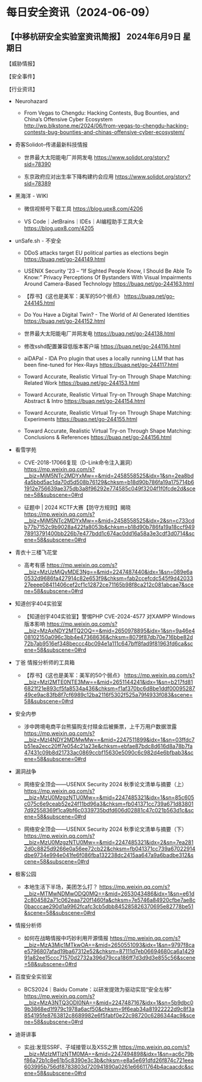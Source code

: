 # 每日安全资讯（2024-06-09）

【中移杭研安全实验室资讯简报】
2024年6月9日 星期日
---------------------------
【威胁情报】

【安全事件】

【行业资讯】

- Neurohazard
  - From Vegas to Chengdu: Hacking Contests, Bug Bounties, and China’s Offensive Cyber Ecosystem
http://wp.blkstone.me/2024/06/from-vegas-to-chengdu-hacking-contests-bug-bounties-and-chinas-offensive-cyber-ecosystem/

- 奇客Solidot–传递最新科技情报
  - 世界最大太阳能电厂并网发电
https://www.solidot.org/story?sid=78390

  - 东京政府应对出生率下降构建约会应用
https://www.solidot.org/story?sid=78389

- 黑海洋 - WIKI
  - 微信视频号下载工具
https://blog.upx8.com/4206

  - VS Code｜JetBrains｜IDEs｜AI编程助手工具大全
https://blog.upx8.com/4205

- unSafe.sh - 不安全
  - DDoS attacks target EU political parties as elections begin
https://buaq.net/go-244149.html

  - USENIX Security ’23 – “If Sighted People Know, I Should Be Able To Know:” Privacy Perceptions Of Bystanders With Visual Impairments Around Camera-Based Technology
https://buaq.net/go-244163.html

  - 【荐书】《这也是美军：美军的50个弱点》
https://buaq.net/go-244145.html

  - Do You Have a Digital Twin? - The World of AI Generated Identities
https://buaq.net/go-244152.html

  - 世界最大太阳能电厂并网发电
https://buaq.net/go-244138.html

  - 修改sshd配置兼容低版本客户端
https://buaq.net/go-244116.html

  - aiDAPal - IDA Pro plugin that uses a locally running LLM that has been fine-tuned for Hex-Rays
https://buaq.net/go-244117.html

  - Toward Accurate, Realistic Virtual Try-on Through Shape Matching: Related Work
https://buaq.net/go-244153.html

  - Toward Accurate, Realistic Virtual Try-on Through Shape Matching: Abstract & Intro
https://buaq.net/go-244154.html

  - Toward Accurate, Realistic Virtual Try-on Through Shape Matching: Experiments
https://buaq.net/go-244155.html

  - Toward Accurate, Realistic Virtual Try-on Through Shape Matching: Conclusions & References
https://buaq.net/go-244156.html

- 看雪学苑
  - CVE-2018-17066复现（D-Link命令注入漏洞）
https://mp.weixin.qq.com/s?__biz=MjM5NTc2MDYxMw==&mid=2458558525&idx=1&sn=2ea8bd4a5bbd5ac1da70d5d508b76129&chksm=b18d90b786fa19a175714b61912e756639ae375db3a8f96292e774585c049f3204f1f0fcde2d&scene=58&subscene=0#rd

  - 征题中 | 2024 KCTF大赛【防守方规则】揭晓
https://mp.weixin.qq.com/s?__biz=MjM5NTc2MDYxMw==&mid=2458558525&idx=2&sn=c733cdb77b7152c9b9028a422fa8053b&chksm=b18d90b786fa19a18ccf94978913791400bb226b7e477bdd1c674ac0dd16a58a3e3cdf3d0714&scene=58&subscene=0#rd

- 青衣十三楼飞花堂
  - 高考有感
https://mp.weixin.qq.com/s?__biz=MzUzMjQyMDE3Ng==&mid=2247487440&idx=1&sn=089e6a0532d9686fa427914c82e653f9&chksm=fab2ccefcdc545f9d4203327eeee08411406cef2cf1c12872ce71165b98f8ca212c081abcae7&scene=58&subscene=0#rd

- 知道创宇404实验室
  - 【知道创宇404实验室】警惕PHP CVE-2024-4577 对XAMPP Windows 版本影响
https://mp.weixin.qq.com/s?__biz=MzAxNDY2MTQ2OQ==&mid=2650978895&idx=1&sn=9a46e408102150a096c3bb4e47368636&chksm=8079f87db70e716bbe82d72b7ab9516ef348beccc4bc094e1a111c647bff8fad9f81963fd6ca&scene=58&subscene=0#rd

- 丁爸 情报分析师的工具箱
  - 【荐书】《这也是美军：美军的50个弱点》
https://mp.weixin.qq.com/s?__biz=MzI2MTE0NTE3Mw==&mid=2651144241&idx=1&sn=b217fd816821f21e893cf5fa8534a436&chksm=f1af370bc6d8be1ddf0009528749ce9ac83fb8f7cf6989c12ba2116f5302f525a79f4933f083&scene=58&subscene=0#rd

- 安全内参
  - 涉中跨境电商平台熊猫购支付赎金后被撕票，上千万用户数据泄露
https://mp.weixin.qq.com/s?__biz=MzI4NDY2MDMwMw==&mid=2247511899&idx=1&sn=03ffdc7b51ea2ecc20ff7e054c21a23e&chksm=ebfae87bdc8d616d8a78b7fa47431c09b8d21733ac0869ccbf15630e5090c6c982d4e6bfbab3&scene=58&subscene=0#rd

- 漏洞战争
  - 网络安全顶会——USENIX Security 2024 秋季论文清单与摘要（上）
https://mp.weixin.qq.com/s?__biz=MzU0MzgzNTU0Mw==&mid=2247485321&idx=1&sn=85c605c075c6e9ceab52e24f11bd96a3&chksm=fb041371cc739a671d838017d92558369f1ca9bf6c0339735bdfd606d02881c47c021b563d1c&scene=58&subscene=0#rd

  - 网络安全顶会——USENIX Security 2024 秋季论文清单与摘要（下）
https://mp.weixin.qq.com/s?__biz=MzU0MzgzNTU0Mw==&mid=2247485321&idx=2&sn=7ea2812d0c8825d9266e0a56ee72cb22&chksm=fb041371cc739a67022914dbe9734e994e041fe6f086fba132238dc2415aa647a9a6badbe312&scene=58&subscene=0#rd

- 极客公园
  - 本地生活下半场，美团怎么打？
https://mp.weixin.qq.com/s?__biz=MTMwNDMwODQ0MQ==&mid=2653043486&idx=1&sn=e61d2c804582a71c062eaa720f1460fa&chksm=7e5746a84920cfbe7ae8c0bacccae290d1a9962fcafc3cb5dbb845285826370695e82778be51&scene=58&subscene=0#rd

- 情报分析师
  - 如何在战略情报中巧妙利用开源情报
https://mp.weixin.qq.com/s?__biz=MzA3Mjc1MTkwOA==&mid=2650551093&idx=1&sn=9797f8cae5796807afad19ba67312e52&chksm=87111d7eb06694680ca6a142991a82ee15ccc71570d2732a396d79cca186ff7d3d9d3e855c56&scene=58&subscene=0#rd

- 百度安全实验室
  - BCS2024｜Baidu Comate：以研发提效为驱动实现“安全左移”
https://mp.weixin.qq.com/s?__biz=MzA3NTQ3ODI0NA==&mid=2247487167&idx=1&sn=5b9dbc09b3868ed1f979c1978a6acf50&chksm=9f6eab34a81922222d9c8f3a854195fe8763812c8689982e6f5fabf0e22c98720c6286344ac9&scene=58&subscene=0#rd

- 迪哥讲事
  - 实战:发现SSRF、子域接管以及XSS之旅
https://mp.weixin.qq.com/s?__biz=MzIzMTIzNTM0MA==&mid=2247494898&idx=1&sn=ac6c79bf86a72b1c8e61b5c8390e3c3b&chksm=e8a5e691dfd26f874c721eea603995b756df8783803d720941890a0261e66611764b4acaacdc&scene=58&subscene=0#rd


